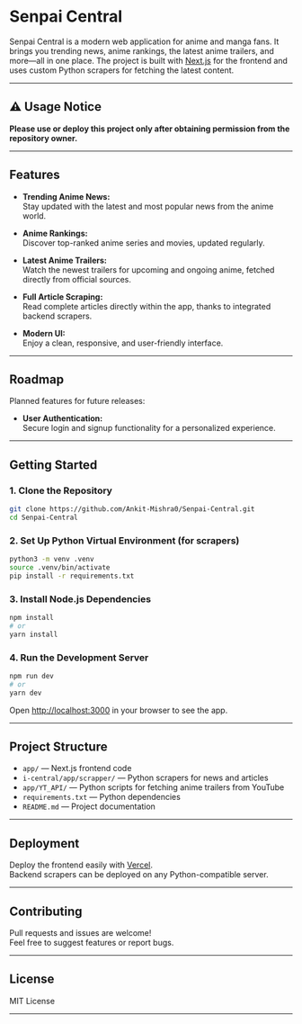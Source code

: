 # Senpai Central

Senpai Central is a modern web application for anime and manga fans. It brings you trending news, anime rankings, the latest anime trailers, and more—all in one place. The project is built with [Next.js](https://nextjs.org) for the frontend and uses custom Python scrapers for fetching the latest content.

---

## ⚠️ Usage Notice

**Please use or deploy this project only after obtaining permission from the repository owner.**

---

## Features

- **Trending Anime News:**  
  Stay updated with the latest and most popular news from the anime world.

- **Anime Rankings:**  
  Discover top-ranked anime series and movies, updated regularly.

- **Latest Anime Trailers:**  
  Watch the newest trailers for upcoming and ongoing anime, fetched directly from official sources.

- **Full Article Scraping:**  
  Read complete articles directly within the app, thanks to integrated backend scrapers.

- **Modern UI:**  
  Enjoy a clean, responsive, and user-friendly interface.

---

## Roadmap

Planned features for future releases:

- **User Authentication:**  
  Secure login and signup functionality for a personalized experience.

---

## Getting Started

### 1. Clone the Repository

```bash
git clone https://github.com/Ankit-Mishra0/Senpai-Central.git
cd Senpai-Central
```

### 2. Set Up Python Virtual Environment (for scrapers)

```bash
python3 -m venv .venv
source .venv/bin/activate
pip install -r requirements.txt
```

### 3. Install Node.js Dependencies

```bash
npm install
# or
yarn install
```

### 4. Run the Development Server

```bash
npm run dev
# or
yarn dev
```

Open [http://localhost:3000](http://localhost:3000) in your browser to see the app.

---

## Project Structure

- `app/` — Next.js frontend code
- `i-central/app/scrapper/` — Python scrapers for news and articles
- `app/YT_API/` — Python scripts for fetching anime trailers from YouTube
- `requirements.txt` — Python dependencies
- `README.md` — Project documentation

---

## Deployment

Deploy the frontend easily with [Vercel](https://vercel.com/).  
Backend scrapers can be deployed on any Python-compatible server.

---

## Contributing

Pull requests and issues are welcome!  
Feel free to suggest features or report bugs.

---

## License

MIT License

---